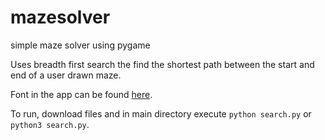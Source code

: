 # mazesolver
simple maze solver using pygame

Uses breadth first search the find the shortest path between the start and end of a user drawn maze.

Font in the app can be found [here](https://fonts.google.com/specimen/Press+Start+2P#standard-styles).

To run, download files and in main directory execute `python search.py` or `python3 search.py`.


